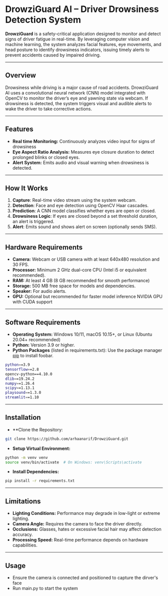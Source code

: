 # DrowziGuard AI – Driver Drowsiness Detection System

**DrowziGuard** is a safety-critical application designed to monitor and detect signs of driver fatigue in real-time. By leveraging computer vision and machine learning, the system analyzes facial features, eye movements, and head posture to identify drowsiness indicators, issuing timely alerts to prevent accidents caused by impaired driving.

---

## Overview

Drowsiness while driving is a major cause of road accidents. DrowziGuard AI uses a convolutional neural network (CNN) model integrated with OpenCV to monitor the driver’s eye and yawning state via webcam. If drowsiness is detected, the system triggers visual and audible alerts to wake the driver to take corrective actions.

---

## Features

- **Real time Monitoring:** Continuously analyzes video input for signs of drowsiness
- **Eye Aspect Ratio Analysis:** Measures eye closure duration to detect prolonged blinks or closed eyes.
- **Alert System:** Emits audio and visual warning when drowsiness is detected.

---

## How It Works

1. **Capture**: Real-time video stream using the system webcam.
2. **Detection**: Face and eye detection using OpenCV Haar cascades.
3. **Prediction**: A CNN model classifies whether eyes are open or closed.
4. **Drowsiness Logic**: If eyes are closed beyond a set threshold duration, an alert is triggered.
5. **Alert**: Emits sound and shows alert on screen (optionally sends SMS).

---

## Hardware Requirements

- **Camera:** Webcam or USB camera with at least 640x480 resolution and 30 FPS.
- **Processor:** Minimum 2 GHz dual-core CPU (Intel i5 or equivalent recommended).
- **RAM:** At least 4 GB (8 GB recommended for smooth performance)
- **Storage:** 500 MB free space for models and dependencies.
- **Speaker:** For audio alerts.
- **GPU:** Optional but recommended for faster model inference NVIDIA GPU with CUDA support

---

## Software Requirements

- **Operating System:** Windows 10/11, macOS 10.15+, or Linux (Ubuntu 20.04+ recommended)
- **Python:** Version 3.9 or higher.
- **Python Packages** (listed in requirements.txt):
  Use the package manager [pip](https://pip.pypa.io/en/stable/) to install foobar.

```bash
python==3.9
tensorflow==2.8
opencv-python==4.10.0
dlib==19.24.2
numpy==1.26.4
scipy==1.13.1
playsound==1.3.0
streamlit==1.10
```

---

## Installation

- \*\*Clone the Repository:

```bash
git clone https://github.com/arhaanarif/DrowziGuard.git
```

- **Setup Virtual Environment:**

```bash
python -m venv venv
source venv/bin/activate  # On Windows: venv\Scripts\activate
```

- **Install Dependencies:**

```bash
pip install -r requirements.txt
```

---

## Limitations

- **Lighting Conditions:** Performance may degrade in low-light or extreme lighting.
- **Camera Angle:** Requires the camera to face the driver directly.
- **Occlusions:** Glasses, hates or excessive facial hair may affect detection accuracy.
- **Processing Speed:** Real-time performance depends on hardware capabilities.

---

## Usage

- Ensure the camera is connected and positioned to capture the dirver's face
- Run main.py to start the system
